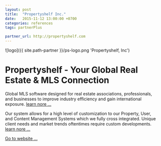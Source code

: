 ```yaml
---
layout: post
title:  "Propertyshelf Inc."
date:   2015-11-12 13:00:00 +0700
categories: references
tags: partnerPlus

partner_url: http://propertyshelf.com
---
```


![logo]({{ site.path-partner }}/ps-logo.png 'Propertyshelf, Inc')

<!--more-->

# Propertyshelf - Your Global Real Estate & MLS Connection

Global MLS software designed for real estate associations, professionals, and businesses to improve industry efficiency and gain international exposure. 
[learn nore ...](http://propertyshelf.com/en/agent-broker-real-estate-mls)

Our system allows for a high level of customization to our Property, User, and Content Management Systems which we fully cross integrated. Unique client needs and market trends oftentimes require custom developments.
[learn nore ...](http://propertyshelf.com/en/it-consulting-and-government-solutions)

[Go to website ...](http://propertyshelf.com)



